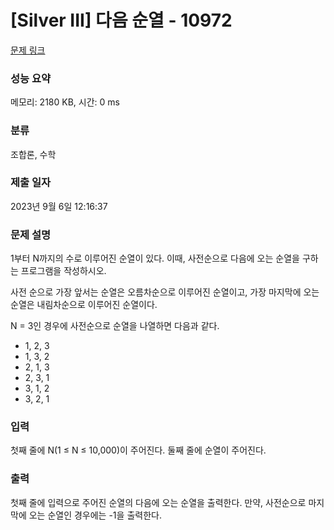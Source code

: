 # [Silver III] 다음 순열 - 10972 

[문제 링크](https://www.acmicpc.net/problem/10972) 

### 성능 요약

메모리: 2180 KB, 시간: 0 ms

### 분류

조합론, 수학

### 제출 일자

2023년 9월 6일 12:16:37

### 문제 설명

<p>1부터 N까지의 수로 이루어진 순열이 있다. 이때, 사전순으로 다음에 오는 순열을 구하는 프로그램을 작성하시오.</p>

<p>사전 순으로 가장 앞서는 순열은 오름차순으로 이루어진 순열이고, 가장 마지막에 오는 순열은 내림차순으로 이루어진 순열이다.</p>

<p>N = 3인 경우에 사전순으로 순열을 나열하면 다음과 같다.</p>

<ul>
	<li>1, 2, 3</li>
	<li>1, 3, 2</li>
	<li>2, 1, 3</li>
	<li>2, 3, 1</li>
	<li>3, 1, 2</li>
	<li>3, 2, 1</li>
</ul>

### 입력 

 <p>첫째 줄에 N(1 ≤ N ≤ 10,000)이 주어진다. 둘째 줄에 순열이 주어진다.</p>

### 출력 

 <p>첫째 줄에 입력으로 주어진 순열의 다음에 오는 순열을 출력한다. 만약, 사전순으로 마지막에 오는 순열인 경우에는 -1을 출력한다.</p>

